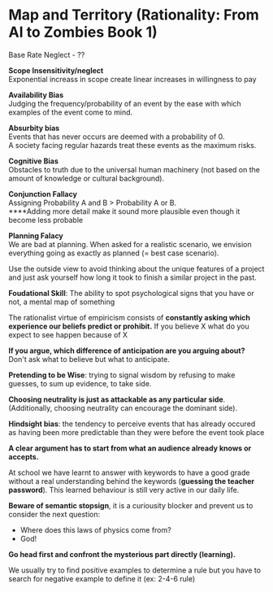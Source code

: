# Map and Territory \(Rationality: From AI to Zombies Book 1\)

Base Rate Neglect -  ??

**Scope Insensitivity/neglect**   
Exponential increass in scope create linear increases in willingness to pay  
  
**Availability Bias**   
Judging the frequency/probability of an event by the ease with which examples of the event come to mind.  
  
**Absurbity bias**  
Events that has never occurs are deemed with a probability of 0.  
A society facing regular hazards treat these events as the maximum risks.

**Cognitive Bias**  
Obstacles to truth due to the universal human machinery \(not based on the amount of knowledge or cultural background\).  
  
**Conjunction Fallacy**  
Assigning Probability A and B &gt; Probability A or B.  
****Adding more detail make it sound more plausible even though it become less probable

**Planning Falacy**   
We are bad at planning. When asked for a realistic scenario, we envision everything going as exactly as planned \(= best case scenario\).  
  
Use the outside view to avoid thinking about the unique features of a project and just ask yourself how long it took to finish a similar project in the past.

**Foudational Skill**: The ability to spot psychological signs that you have or not, a mental map of something

The rationalist virtue of empiricism consists of **constantly asking which experience our beliefs predict or prohibit.** If you believe X what do you expect to see happen because of X

**If you argue, which difference of anticipation are you arguing about?** Don't ask what to believe but what to anticipate.

**Pretending to be Wise**: trying to signal wisdom by refusing to make guesses, to sum up evidence, to take side.

**Choosing neutrality is just as attackable as any particular side**. \(Additionally, choosing neutrality can encourage the dominant side\).

**Hindsight bias**: the tendency to perceive events that has already occured as having been more predictable than they were before the event took place

**A clear argument has to start from what an audience already knows or accepts.**

At school we have learnt to answer with keywords to have a good grade without a real understanding behind the keywords \(**guessing the teacher password**\). This learned behaviour is still very active in our daily life.

**Beware of semantic stopsign**, it is a curiousity blocker and prevent us to consider the next question:  
- Where does this laws of physics come from?  
- God!   
  
**Go head first and confront the mysterious part directly \(learning\).**

We usually try to find positive examples to determine a rule but you have to search for negative example to define it \(ex: 2-4-6 rule\)



